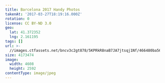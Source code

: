 ```yaml
---
title: Barcelona 2017 Handy Photos
takenAt: '2017-03-27T18:19:16.000Z'
rotation: 0
license: CC BY-ND 3.0
geo:
  lat: 41.372352
  lng: 2.161195
tags: []
url: >-
  //images.ctfassets.net/bncv3c2gt878/5KPRkR8naB7JA7jtsqj1Nf/466480ba56586cf525818d3c4957b88a/barcelona-2017-handy-photos_33719689710_o
size: 4173474
image:
  width: 4608
  height: 2592
contentType: image/jpeg
---
```



